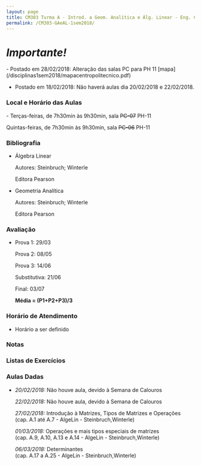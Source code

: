 ```yaml
---
layout: page
title: CM303 Turma A - Introd. a Geom. Analítica e Álg. Linear - Eng. Cartográfica
permalink: /CM303-GAeAL-1sem2018/
---
```

<h1><b><i>Importante!</i></b></h1>
- Postado em 28/02/2018: Alteração das salas PC para PH 11 [mapa](/disciplinas1sem2018/mapacentropolitecnico.pdf)

- Postado em 18/02/2018: Não haverá aulas dia 20/02/2018 e 22/02/2018.

<h3>Local e Horário das Aulas</h3>
- Terças-feiras, de 7h30min às 9h30min, sala <strike>PC-07</strike> PH-11

  Quintas-feiras, de 7h30min às 9h30min, sala <strike>PC-06</strike> PH-11
  
<h3>Bibliografia</h3>

- Álgebra Linear

  Autores: Steinbruch; Winterle

  Editora Pearson
  
- Geometria Analítica

  Autores: Steinbruch; Winterle

  Editora Pearson

<h3>Avaliação</h3>

- Prova 1: 29/03
  
  Prova 2: 08/05
  
  Prova 3: 14/06
  
  Substitutiva: 21/06
  
  Final: 03/07
  
  <b>Média = (P1+P2+P3)/3</b>

<h3>Horário de Atendimento</h3>

- Horário a ser definido

<h3>Notas</h3>


<h3>Listas de Exercícios</h3>






<h3>Aulas Dadas</h3>

- _20/02/2018:_ Não houve aula, devido à Semana de Calouros

  _22/02/2018:_ Não houve aula, devido à Semana de Calouros
  
  _27/02/2018:_ Introdução à Matrizes, Tipos de Matrizes e Operações <br/>(cap. A.1 até A.7 - AlgeLin - Steinbruch,Winterle)
  
  _01/03/2018:_ Operações e mais tipos especiais de matrizes <br/>(cap. A.9, A.10, A.13 e A.14 - AlgeLin - Steinbruch,Winterle)  
  
  _06/03/2018:_ Determinantes <br/>(cap. A.17 a A.25 - AlgeLin - Steinbruch,Winterle)    
